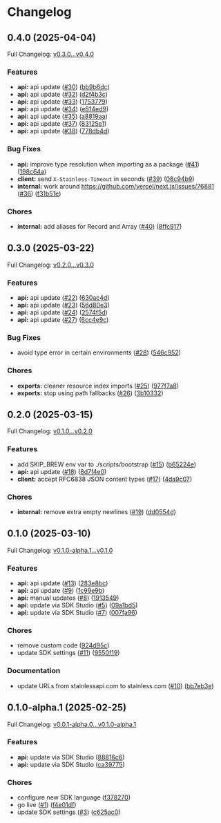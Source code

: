 # Changelog

## 0.4.0 (2025-04-04)

Full Changelog: [v0.3.0...v0.4.0](https://github.com/reductoai/reducto-node-sdk/compare/v0.3.0...v0.4.0)

### Features

* **api:** api update ([#30](https://github.com/reductoai/reducto-node-sdk/issues/30)) ([bb9b6dc](https://github.com/reductoai/reducto-node-sdk/commit/bb9b6dcdcf2c18b901dd0c67aabc2923b2475b6d))
* **api:** api update ([#32](https://github.com/reductoai/reducto-node-sdk/issues/32)) ([d2f4b3c](https://github.com/reductoai/reducto-node-sdk/commit/d2f4b3cee3936085ddf86cb43411a9de20ba054c))
* **api:** api update ([#33](https://github.com/reductoai/reducto-node-sdk/issues/33)) ([1753779](https://github.com/reductoai/reducto-node-sdk/commit/17537795519d5efcba4e727e35a699a382baa83d))
* **api:** api update ([#34](https://github.com/reductoai/reducto-node-sdk/issues/34)) ([e814ed9](https://github.com/reductoai/reducto-node-sdk/commit/e814ed92eede085a013cdc7a7f80d01ee9b4a7b6))
* **api:** api update ([#35](https://github.com/reductoai/reducto-node-sdk/issues/35)) ([a8819aa](https://github.com/reductoai/reducto-node-sdk/commit/a8819aa2038ff3a4ebc3e8569b5d1347f7d0d091))
* **api:** api update ([#37](https://github.com/reductoai/reducto-node-sdk/issues/37)) ([83125e1](https://github.com/reductoai/reducto-node-sdk/commit/83125e16052d5110966fe2623991acade8fd6072))
* **api:** api update ([#38](https://github.com/reductoai/reducto-node-sdk/issues/38)) ([778db4d](https://github.com/reductoai/reducto-node-sdk/commit/778db4d5f4c86f11959c1dce549bc631e61e05d5))


### Bug Fixes

* **api:** improve type resolution when importing as a package ([#41](https://github.com/reductoai/reducto-node-sdk/issues/41)) ([198c64a](https://github.com/reductoai/reducto-node-sdk/commit/198c64a93b0d356e75c89948cdea0d3d8357f8b1))
* **client:** send `X-Stainless-Timeout` in seconds ([#39](https://github.com/reductoai/reducto-node-sdk/issues/39)) ([08c94b9](https://github.com/reductoai/reducto-node-sdk/commit/08c94b9baaaf977fbfcc94602c756e38ef013085))
* **internal:** work around https://github.com/vercel/next.js/issues/76881 ([#36](https://github.com/reductoai/reducto-node-sdk/issues/36)) ([f31b51e](https://github.com/reductoai/reducto-node-sdk/commit/f31b51e304e422427b5b73d964c5e13612c74b4c))


### Chores

* **internal:** add aliases for Record and Array ([#40](https://github.com/reductoai/reducto-node-sdk/issues/40)) ([8ffc917](https://github.com/reductoai/reducto-node-sdk/commit/8ffc9178501d0aee5845617bcd23e4fa6507ba2b))

## 0.3.0 (2025-03-22)

Full Changelog: [v0.2.0...v0.3.0](https://github.com/reductoai/reducto-node-sdk/compare/v0.2.0...v0.3.0)

### Features

* **api:** api update ([#22](https://github.com/reductoai/reducto-node-sdk/issues/22)) ([630ac4d](https://github.com/reductoai/reducto-node-sdk/commit/630ac4d1af86f0571741d9fc996a96995c50007d))
* **api:** api update ([#23](https://github.com/reductoai/reducto-node-sdk/issues/23)) ([56d80e3](https://github.com/reductoai/reducto-node-sdk/commit/56d80e39ee31c2930783d823e067fc112cda3455))
* **api:** api update ([#24](https://github.com/reductoai/reducto-node-sdk/issues/24)) ([2574f5d](https://github.com/reductoai/reducto-node-sdk/commit/2574f5de02de2c9df0ca0b8de825442f46766ad3))
* **api:** api update ([#27](https://github.com/reductoai/reducto-node-sdk/issues/27)) ([6cc4e9c](https://github.com/reductoai/reducto-node-sdk/commit/6cc4e9c194a5e779fc4890d497c2221fa8d1b3ed))


### Bug Fixes

* avoid type error in certain environments ([#28](https://github.com/reductoai/reducto-node-sdk/issues/28)) ([546c952](https://github.com/reductoai/reducto-node-sdk/commit/546c9524d72028cffec40b9c6973c6628ae37546))


### Chores

* **exports:** cleaner resource index imports ([#25](https://github.com/reductoai/reducto-node-sdk/issues/25)) ([977f7a8](https://github.com/reductoai/reducto-node-sdk/commit/977f7a81cb37804613fc35532461a5dcb1476367))
* **exports:** stop using path fallbacks ([#26](https://github.com/reductoai/reducto-node-sdk/issues/26)) ([3b10332](https://github.com/reductoai/reducto-node-sdk/commit/3b1033256931afdb55f5bd8e7efe444d8390c1c9))

## 0.2.0 (2025-03-15)

Full Changelog: [v0.1.0...v0.2.0](https://github.com/reductoai/reducto-node-sdk/compare/v0.1.0...v0.2.0)

### Features

* add SKIP_BREW env var to ./scripts/bootstrap ([#15](https://github.com/reductoai/reducto-node-sdk/issues/15)) ([b65224e](https://github.com/reductoai/reducto-node-sdk/commit/b65224e425b763348cb374146c89760b0cafac3d))
* **api:** api update ([#18](https://github.com/reductoai/reducto-node-sdk/issues/18)) ([8d7f4e0](https://github.com/reductoai/reducto-node-sdk/commit/8d7f4e0f99b8c6c9f13b90f2243837a7ab26c3fd))
* **client:** accept RFC6838 JSON content types ([#17](https://github.com/reductoai/reducto-node-sdk/issues/17)) ([4da9c07](https://github.com/reductoai/reducto-node-sdk/commit/4da9c074d07b96a90a38b25b9e5215fdd1619d32))


### Chores

* **internal:** remove extra empty newlines ([#19](https://github.com/reductoai/reducto-node-sdk/issues/19)) ([dd0554d](https://github.com/reductoai/reducto-node-sdk/commit/dd0554d51761fb3e4e7450fb649203b450798bd5))

## 0.1.0 (2025-03-10)

Full Changelog: [v0.1.0-alpha.1...v0.1.0](https://github.com/reductoai/reducto-node-sdk/compare/v0.1.0-alpha.1...v0.1.0)

### Features

* **api:** api update ([#13](https://github.com/reductoai/reducto-node-sdk/issues/13)) ([283e8bc](https://github.com/reductoai/reducto-node-sdk/commit/283e8bc6ac41bff32d7b6747df25a323b46b9901))
* **api:** api update ([#9](https://github.com/reductoai/reducto-node-sdk/issues/9)) ([1c99e9b](https://github.com/reductoai/reducto-node-sdk/commit/1c99e9b555c0ffb3180cc4df26624bdc76765cef))
* **api:** manual updates ([#8](https://github.com/reductoai/reducto-node-sdk/issues/8)) ([1913549](https://github.com/reductoai/reducto-node-sdk/commit/191354923c5515897fe1e52d2e2430ffdb5514cf))
* **api:** update via SDK Studio ([#5](https://github.com/reductoai/reducto-node-sdk/issues/5)) ([09a1bd5](https://github.com/reductoai/reducto-node-sdk/commit/09a1bd5ab71e901777d67db4270bf0067f4bba8f))
* **api:** update via SDK Studio ([#7](https://github.com/reductoai/reducto-node-sdk/issues/7)) ([007fa96](https://github.com/reductoai/reducto-node-sdk/commit/007fa96888e54cfeac14138c7c664baf1b771216))


### Chores

* remove custom code ([924d95c](https://github.com/reductoai/reducto-node-sdk/commit/924d95c80e20d87696458092480433061238e5c6))
* update SDK settings ([#11](https://github.com/reductoai/reducto-node-sdk/issues/11)) ([9550f19](https://github.com/reductoai/reducto-node-sdk/commit/9550f19886b67fb960f23add9250d3a1008916ab))


### Documentation

* update URLs from stainlessapi.com to stainless.com ([#10](https://github.com/reductoai/reducto-node-sdk/issues/10)) ([bb7eb3e](https://github.com/reductoai/reducto-node-sdk/commit/bb7eb3e8a756364c7fb79479e1e0faa7dbf9327c))

## 0.1.0-alpha.1 (2025-02-25)

Full Changelog: [v0.0.1-alpha.0...v0.1.0-alpha.1](https://github.com/reductoai/reducto-node-sdk/compare/v0.0.1-alpha.0...v0.1.0-alpha.1)

### Features

* **api:** update via SDK Studio ([88816c6](https://github.com/reductoai/reducto-node-sdk/commit/88816c6a06f17ec3fe90f92bff6d21e121d2e7fb))
* **api:** update via SDK Studio ([ca39775](https://github.com/reductoai/reducto-node-sdk/commit/ca397759182a402c2f32e8cf32083c67feff12f3))


### Chores

* configure new SDK language ([f378270](https://github.com/reductoai/reducto-node-sdk/commit/f3782700dfc648a5666db385848f67b05e3792dc))
* go live ([#1](https://github.com/reductoai/reducto-node-sdk/issues/1)) ([f4e01df](https://github.com/reductoai/reducto-node-sdk/commit/f4e01df626ba339ae401266b6a1bc36ce9c5814e))
* update SDK settings ([#3](https://github.com/reductoai/reducto-node-sdk/issues/3)) ([c625ac0](https://github.com/reductoai/reducto-node-sdk/commit/c625ac060d8188276544e0a705a302253908cf26))
